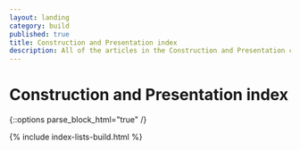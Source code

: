 ```yaml
---
layout: landing
category: build
published: true
title: Construction and Presentation index
description: All of the articles in the Construction and Presentation category. 
---
```


# Construction and Presentation index

{::options parse_block_html="true" /}

{% include index-lists-build.html %}